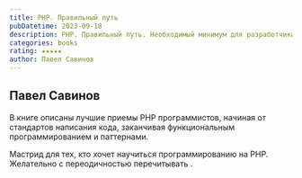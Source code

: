 ```yaml
---
title: PHP. Правильный путь
pubDatetime: 2023-09-18
description: PHP. Правильный путь. Необходимый минимум для разработчика.
categories: books
rating: ★★★★★
author: Павел Савинов
---
```


Павел Савинов
-------------

В книге описаны лучшие приемы PHP программистов, начиная от стандартов написания кода, заканчивая функциональным программированием и паттернами.

Мастрид для тех, кто хочет научиться программированию на PHP. Желательно с переодичностью перечитывать .
